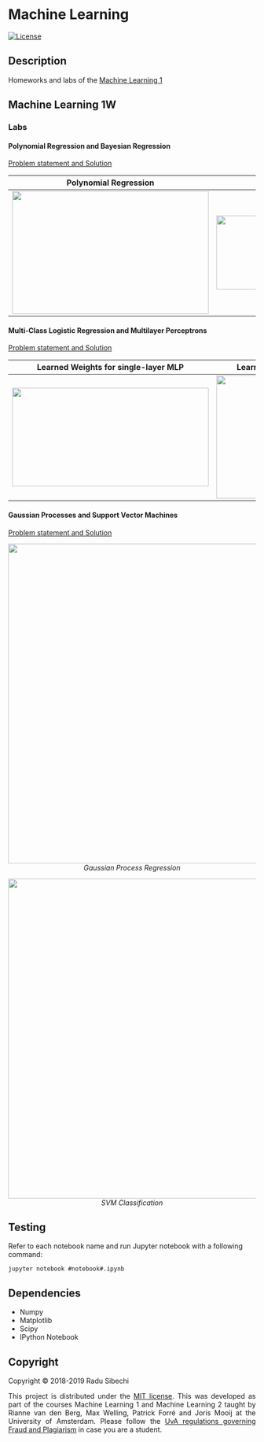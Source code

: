 # Machine Learning

[![License](http://img.shields.io/:license-mit-blue.svg)](LICENSE)

## Description

Homeworks and labs of the [Machine Learning 1](http://coursecatalogue.uva.nl/xmlpages/page/2017-2018-en/search-course/course/31203)

## Machine Learning 1W

### Labs

#### Polynomial Regression and Bayesian Regression
[Problem statement and Solution](lab1/12280046_11808527_lab1.ipynb)


Polynomial Regression             |  Bayesian Regression
:-------------------------:|:-------------------------:
<img src="https://lh3.googleusercontent.com/MMbnv_93WI9TsR3x3zkHli6MJeUJeJvxRZpliYdCOs93ds7LIc6389TNvEsjPVz9igWUAXxgY-15GshegMwQ4QlVOP0B8IODXBwOK8AyFoOzszZj337EMbNrAmfiJMFTCt46mc_7Ol0=w2400" width="400" height="250" />  |  <img src="https://lh3.googleusercontent.com/8UtZgKpOoKkXQP4iOsjL3CQoCQZi4MTy7mksMNri2-t8NqU93GiaGjmxXEqncI8Epmks7bN4xcnVBbR_DSdGvzHylzXpsuUuVuWQPm9iIxLT8xyDPN_xKUIuyEjR1e_x9CaSWRFJPXc=w2400" width="400" height="150"/>

#### Multi-Class Logistic Regression and Multilayer Perceptrons
[Problem statement and Solution](lab2/12280046_11808527_lab2.ipynb)

Learned Weights for single-layer MLP |  Learned Weights for Logistic Regression
:-------------------------:|:-------------------------:
<img src="https://lh3.googleusercontent.com/9BOiNcxVSfHBYKeGcXtor8cYX1kXS5sDOjWjVmO5K6-hSTkJoJxs5RuLm1BPtqariEqp06vTJd0_lwTfOpvviJ7UEaZKbPWC0PLQtj9cro0rcnK3EmcayazvWLOqx44d9McEXfq0BUs=w2400" width="400" height="200" />  |  <img src="https://lh3.googleusercontent.com/4fq__yAaFGKQwmsm0vBvykyjeYG4b52kE8emV3AHf8F2pXrpDe-XST-imZpk2teI07nWXTXIHCk4D3kEMCX5TerSCBZ4HcvG6aH9wLQ9eXHlwL-uGRCtsgszfn4y8JBEg2Xs-A5a-G0=w2400" width="400" height="250"/>


#### Gaussian Processes and Support Vector Machines
[Problem statement and Solution](lab3/12280046_11808527_lab3.ipynb)

<p align="center">
  <img src="https://lh3.googleusercontent.com/_KuyIzRygC4zvb2N7nYHJ-VZ8NeLEn9CiHNCUeZJonqnN1G0FVWbg2j9ROuV06M8yBfq62it9qtj5Ki4qR0Ns2K6RBIArRG8bJ_uSCiTOAEZwF-zB9dMPRgR_PjNAU3d2gqb2mTX-ug=w2400" width="650" /><br />
  <i>Gaussian Process Regression</i>
</p>

<p align="center">
  <img src="https://lh3.googleusercontent.com/JItzvzjRypNz1jKBhjzKQY7ZPPHfJIW1GSsZqIyuYt5f23ITfLDJmGR21FjXNUmoLzRlzWFyZb_9t5-HOm7HZMCOSf_KQF_C4LXWJWaAGmath5Mv9ht3ISDEUUa_jrBQmjxcxSOJ6gg=w2400" width="650" /><br />
  <i>SVM Classification</i>
</p>

## Testing
Refer to each notebook name and run Jupyter notebook with a following command:

``` 
jupyter notebook #notebook#.ipynb
```

## Dependencies
- Numpy
- Matplotlib
- Scipy
- IPython Notebook

## Copyright

Copyright © 2018-2019 Radu Sibechi

<p align="justify">
This project is distributed under the <a href="LICENSE">MIT license</a>. This was developed as part of the courses Machine Learning 1 and Machine Learning 2 taught by Rianne van den Berg, Max Welling, Patrick Forré and Joris Mooij at the University of Amsterdam. Please follow the <a href="http://student.uva.nl/en/content/az/plagiarism-and-fraud/plagiarism-and-fraud.html">UvA regulations governing Fraud and Plagiarism</a> in case you are a student.
</p>